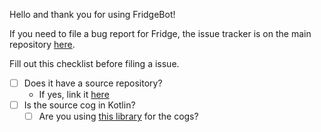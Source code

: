 Hello and thank you for using FridgeBot!

If you need to file a bug report for Fridge, the issue tracker is on the main repository [here](https://github.com/circuitcodes/fridge/issues).

Fill out this checklist before filing a issue.
- [ ] Does it have a source repository?
    - If yes, link it [here](https://github.com/user/repo)
- [ ] Is the source cog in Kotlin?
    - [ ] Are you using [this library](https://github.com/devoxin/flight) for the cogs?
